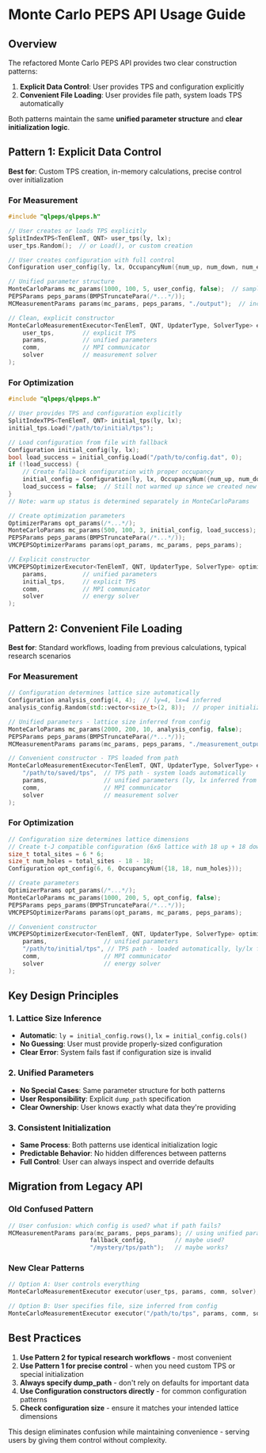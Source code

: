 # Monte Carlo PEPS API Usage Guide

## Overview

The refactored Monte Carlo PEPS API provides two clear construction patterns:
1. **Explicit Data Control**: User provides TPS and configuration explicitly
2. **Convenient File Loading**: User provides file path, system loads TPS automatically

Both patterns maintain the same **unified parameter structure** and **clear initialization logic**.

## Pattern 1: Explicit Data Control 

**Best for**: Custom TPS creation, in-memory calculations, precise control over initialization

### For Measurement

```cpp
#include "qlpeps/qlpeps.h"

// User creates or loads TPS explicitly
SplitIndexTPS<TenElemT, QNT> user_tps(ly, lx);
user_tps.Random();  // or Load(), or custom creation

// User creates configuration with full control  
Configuration user_config(ly, lx, OccupancyNum({num_up, num_down, num_empty}));

// Unified parameter structure
MonteCarloParams mc_params(1000, 100, 5, user_config, false);  // samples, warmup, sweeps, config, is_warmed_up
PEPSParams peps_params(BMPSTruncatePara(/*...*/));
MCMeasurementParams params(mc_params, peps_params, "./output");  // includes dump path

// Clean, explicit constructor
MonteCarloMeasurementExecutor<TenElemT, QNT, UpdaterType, SolverType> executor(
    user_tps,        // explicit TPS
    params,          // unified parameters
    comm,            // MPI communicator
    solver           // measurement solver
);
```

### For Optimization

```cpp
#include "qlpeps/qlpeps.h"

// User provides TPS and configuration explicitly
SplitIndexTPS<TenElemT, QNT> initial_tps(ly, lx);
initial_tps.Load("/path/to/initial/tps");

// Load configuration from file with fallback
Configuration initial_config(ly, lx);
bool load_success = initial_config.Load("/path/to/config.dat", 0);
if (!load_success) {
    // Create fallback configuration with proper occupancy
    initial_config = Configuration(ly, lx, OccupancyNum({num_up, num_down, num_holes}));
    load_success = false;  // Still not warmed up since we created new config
}
// Note: warm up status is determined separately in MonteCarloParams

// Create optimization parameters
OptimizerParams opt_params(/*...*/);
MonteCarloParams mc_params(500, 100, 3, initial_config, load_success);
PEPSParams peps_params(BMPSTruncatePara(/*...*/));
VMCPEPSOptimizerParams params(opt_params, mc_params, peps_params);

// Explicit constructor
VMCPEPSOptimizerExecutor<TenElemT, QNT, UpdaterType, SolverType> optimizer(
    params,          // unified parameters
    initial_tps,     // explicit TPS
    comm,            // MPI communicator
    solver           // energy solver
);
```

## Pattern 2: Convenient File Loading

**Best for**: Standard workflows, loading from previous calculations, typical research scenarios

### For Measurement

```cpp
// Configuration determines lattice size automatically
Configuration analysis_config(4, 4);  // ly=4, lx=4 inferred
analysis_config.Random(std::vector<size_t>(2, 8));  // proper initialization

// Unified parameters - lattice size inferred from config
MonteCarloParams mc_params(2000, 200, 10, analysis_config, false);
PEPSParams peps_params(BMPSTruncatePara(/*...*/));
MCMeasurementParams params(mc_params, peps_params, "./measurement_output");

// Convenient constructor - TPS loaded from path
MonteCarloMeasurementExecutor<TenElemT, QNT, UpdaterType, SolverType> executor(
    "/path/to/saved/tps",  // TPS path - system loads automatically
    params,                // unified parameters (ly, lx inferred from config)
    comm,                  // MPI communicator  
    solver                 // measurement solver
);
```

### For Optimization  

```cpp
// Configuration size determines lattice dimensions
// Create t-J compatible configuration (6x6 lattice with 18 up + 18 down electrons)
size_t total_sites = 6 * 6;
size_t num_holes = total_sites - 18 - 18;
Configuration opt_config(6, 6, OccupancyNum({18, 18, num_holes}));

// Create parameters
OptimizerParams opt_params(/*...*/);
MonteCarloParams mc_params(1000, 200, 5, opt_config, false);
PEPSParams peps_params(BMPSTruncatePara(/*...*/));
VMCPEPSOptimizerParams params(opt_params, mc_params, peps_params);

// Convenient constructor
VMCPEPSOptimizerExecutor<TenElemT, QNT, UpdaterType, SolverType> optimizer(
    params,                // unified parameters
    "/path/to/initial/tps", // TPS path - loaded automatically, ly/lx from config
    comm,                  // MPI communicator
    solver                 // energy solver
);
```

## Key Design Principles

### 1. **Lattice Size Inference**
- **Automatic**: `ly = initial_config.rows()`, `lx = initial_config.cols()`
- **No Guessing**: User must provide properly-sized configuration
- **Clear Error**: System fails fast if configuration size is invalid

### 2. **Unified Parameters**
- **No Special Cases**: Same parameter structure for both patterns
- **User Responsibility**: Explicit `dump_path` specification  
- **Clear Ownership**: User knows exactly what data they're providing

### 3. **Consistent Initialization**
- **Same Process**: Both patterns use identical initialization logic
- **Predictable Behavior**: No hidden differences between patterns
- **Full Control**: User can always inspect and override defaults

## Migration from Legacy API

### Old Confused Pattern
```cpp
// User confusion: which config is used? what if path fails?
MCMeasurementParams para(mc_params, peps_params); // using unified parameter structure 
                       fallback_config,        // maybe used?
                       "/mystery/tps/path");   // maybe works?
```

### New Clear Patterns
```cpp
// Option A: User controls everything
MonteCarloMeasurementExecutor executor(user_tps, params, comm, solver);

// Option B: User specifies file, size inferred from config  
MonteCarloMeasurementExecutor executor("/path/to/tps", params, comm, solver);
```

## Best Practices

1. **Use Pattern 2 for typical research workflows** - most convenient
2. **Use Pattern 1 for precise control** - when you need custom TPS or special initialization
3. **Always specify dump_path** - don't rely on defaults for important data
4. **Use Configuration constructors directly** - for common configuration patterns
5. **Check configuration size** - ensure it matches your intended lattice dimensions

This design eliminates confusion while maintaining convenience - serving users by giving them control without complexity.
